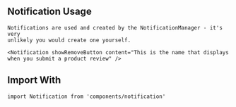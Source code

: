 ## Notification Usage

    Notifications are used and created by the NotificationManager - it's very
    unlikely you would create one yourself. 

    <Notification showRemoveButton content="This is the name that displays when you submit a product review" />

## Import With

`import Notification from 'components/notification'`
